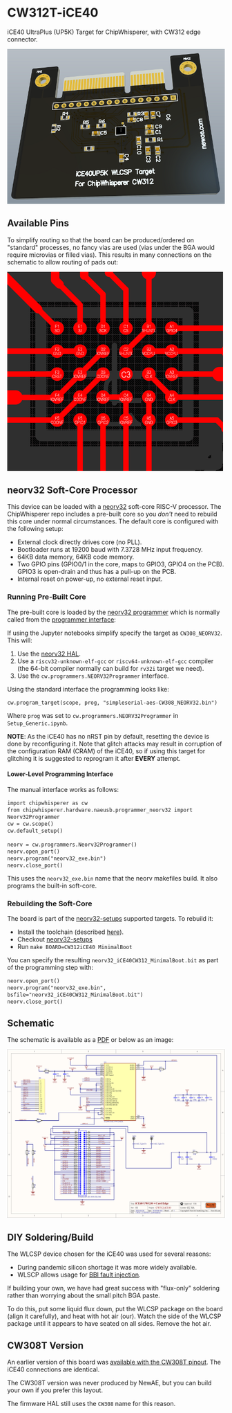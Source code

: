 # CW312T-iCE40

iCE40 UltraPlus (UP5K) Target for ChipWhisperer, with CW312 edge connector.

![](Images/NAE-CW312.png)

## Available Pins

To simplify routing so that the board can be produced/ordered on "standard" processes, no fancy vias are used (vias under the BGA would require microvias or filled vias). This
results in many connections on the schematic to allow routing of pads out:

![](Images/routegangster.png)

## neorv32 Soft-Core Processor

This device can be loaded with a [neorv32](https://github.com/stnolting/neorv32) soft-core RISC-V processor. The ChipWhisperer repo includes a pre-built core so you *don't* need to rebuild this core
under normal circumstances. The default core is configured with the following setup:

* External clock directly drives core (no PLL).
* Bootloader runs at 19200 baud with  7.3728 MHz input frequency.
* 64KB data memory, 64KB code memory.
* Two GPIO pins (GPIO0/1 in the core, maps to GPIO3, GPIO4 on the PCB). GPIO3 is open-drain and thus has a pull-up on the PCB.
* Internal reset on power-up, no external reset input.

### Running Pre-Built Core

The pre-built core is loaded by the [neorv32 programmer](https://github.com/newaetech/chipwhisperer/blob/develop/software/chipwhisperer/hardware/naeusb/programmer_neorv32.py) which is normally
called from the [programmer interface](https://github.com/newaetech/chipwhisperer/blob/develop/software/chipwhisperer/capture/api/programmers.py):

If using the Jupyter notebooks simplify specify the target as `CW308_NEORV32`. This will:

1. Use the [neorv32 HAL](https://github.com/newaetech/chipwhisperer/tree/develop/firmware/mcu/hal/neorv32).
2. Use a `riscv32-unknown-elf-gcc` or `riscv64-unknown-elf-gcc` compiler (the 64-bit compiler normally can build for `rv32i` target we need).
3. Use the `cw.programmers.NEORV32Programmer` interface.

Using the standard interface the programming looks like:

```
cw.program_target(scope, prog, "simpleserial-aes-CW308_NEORV32.bin")
```

Where `prog` was set to `cw.programmers.NEORV32Programmer` in `Setup_Generic.ipynb`.

**NOTE**: As the iCE40 has no nRST pin by default, resetting the device is done by reconfiguring it. Note that
glitch attacks may result in corruption of the configuration RAM (CRAM) of the iCE40, so if using this target
for glitching it is suggested to reprogram it after **EVERY** attempt.

#### Lower-Level Programming Interface

The manual interface works as follows:

```
import chipwhisperer as cw
from chipwhisperer.hardware.naeusb.programmer_neorv32 import Neorv32Programmer
cw = cw.scope()
cw.default_setup()

neorv = cw.programmers.Neorv32Programmer()
neorv.open_port()
neorv.program("neorv32_exe.bin")
neorv.close_port()
```

This uses the `neorv32_exe.bin` name that the neorv makefiles build. It also programs the built-in soft-core.

### Rebuilding the Soft-Core

The board is part of the [neorv32-setups](https://github.com/stnolting/neorv32-setups) supported targets. To rebuild it:

* Install the toolchain (described [here](https://github.com/stnolting/neorv32-setups/tree/main/osflow#prerequisites)).
* Checkout [neorv32-setups](https://github.com/stnolting/neorv32-setups)
* Run `make BOARD=CW312iCE40 MinimalBoot`

You can specify the resulting `neorv32_iCE40CW312_MinimalBoot.bit` as part of the programming step with:

```
neorv.open_port()
neorv.program("neorv32_exe.bin", bsfile="neorv32_iCE40CW312_MinimalBoot.bit")
neorv.close_port()
```

## Schematic

The schematic is available as a [PDF](https://github.com/newaetech/chipwhisperer-target-cw308t/raw/main/CW312T_ICE40UP/NAE-CW312T-iCE40.PDF) or below as an image:

![](Images/NAE-CW312T-iCE40.png)

## DIY Soldering/Build

The WLCSP device chosen for the iCE40 was used for several reasons:

* During pandemic silicon shortage it was more widely available.
* WLSCP allows usage for [BBI fault injection](https://eprint.iacr.org/2020/1228.pdf).

If building your own, we have had great success with "flux-only" soldering rather than worrying about the small pitch BGA paste.

To do this, put some liquid flux down, put the WLCSP package on the board (align it carefully), and heat with hot air (our). Watch the side of the
WLCSP package until it appears to have seated on all sides. Remove the hot air.

## CW308T Version

An earlier version of this board was [available with the CW308T pinout](https://github.com/newaetech/chipwhisperer-target-cw308t/tree/main/CW308T_ICE405). The iCE40 connections are identical.

The CW308T version was never produced by NewAE, but you can build your own if you prefer this layout.

The firmware HAL still uses the `CW308` name for this reason.
